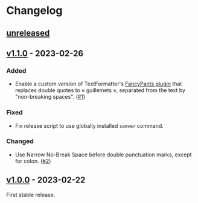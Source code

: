 # Changelog

## [unreleased]

## [v1.1.0] - 2023-02-26

### Added

- Enable a custom version of TextFormatter's [FancyPants plugin] that
  replaces double quotes to « guillemets », separated from the text by
  "non-breaking spaces". ([#1])

### Fixed

- Fix release script to use globally installed `semver` command.

### Changed

- Use Narrow No-Break Space before double punctuation marks, except for
  colon. ([#2])

[FancyPants plugin]: https://s9etextformatter.readthedocs.io/Plugins/FancyPants/Synopsis/
[#1]: https://github.com/club-1/flarum-ext-french-typography/issues/1
[#2]: https://github.com/club-1/flarum-ext-french-typography/issues/2

## [v1.0.0] - 2023-02-22

First stable release.

[unreleased]: https://github.com/club-1/flarum-ext-french-typography/compare/v1.1.0...HEAD
[v1.1.0]: https://github.com/club-1/flarum-ext-french-typography/releases/tag/v1.1.0
[v1.0.0]: https://github.com/club-1/flarum-ext-french-typography/releases/tag/v1.0.0

